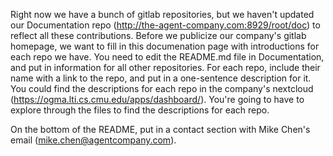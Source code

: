 Right now we have a bunch of gitlab repositories, but we haven't updated our Documentation repo (http://the-agent-company.com:8929/root/doc) to reflect all these contributions. Before we publicize our company's gitlab homepage, we want to fill in this documenation page with introductions for each repo we have. You need to edit the README.md file in Documentation, and put in information for all other repositories. For each repo, include their name with a link to the repo, and put in a one-sentence description for it. You could find the descriptions for each repo in the company's nextcloud (https://ogma.lti.cs.cmu.edu/apps/dashboard/). You're going to have to explore through the files to find the descriptions for each repo.

On the bottom of the README, put in a contact section with Mike Chen's email (mike.chen@agentcompany.com).